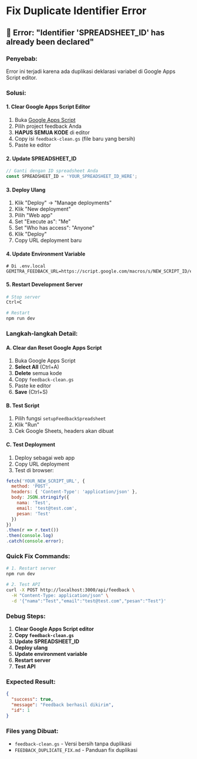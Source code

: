 # Fix Duplicate Identifier Error

## 🚨 Error: "Identifier 'SPREADSHEET_ID' has already been declared"

### Penyebab:
Error ini terjadi karena ada duplikasi deklarasi variabel di Google Apps Script editor.

### Solusi:

#### 1. Clear Google Apps Script Editor
1. Buka [Google Apps Script](https://script.google.com)
2. Pilih project feedback Anda
3. **HAPUS SEMUA KODE** di editor
4. Copy isi `feedback-clean.gs` (file baru yang bersih)
5. Paste ke editor

#### 2. Update SPREADSHEET_ID
```javascript
// Ganti dengan ID spreadsheet Anda
const SPREADSHEET_ID = 'YOUR_SPREADSHEET_ID_HERE';
```

#### 3. Deploy Ulang
1. Klik "Deploy" → "Manage deployments"
2. Klik "New deployment"
3. Pilih "Web app"
4. Set "Execute as": "Me"
5. Set "Who has access": "Anyone"
6. Klik "Deploy"
7. Copy URL deployment baru

#### 4. Update Environment Variable
```env
# Di .env.local
GEMITRA_FEEDBACK_URL=https://script.google.com/macros/s/NEW_SCRIPT_ID/exec
```

#### 5. Restart Development Server
```bash
# Stop server
Ctrl+C

# Restart
npm run dev
```

### Langkah-langkah Detail:

#### A. Clear dan Reset Google Apps Script
1. Buka Google Apps Script
2. **Select All** (Ctrl+A)
3. **Delete** semua kode
4. Copy `feedback-clean.gs`
5. Paste ke editor
6. **Save** (Ctrl+S)

#### B. Test Script
1. Pilih fungsi `setupFeedbackSpreadsheet`
2. Klik "Run"
3. Cek Google Sheets, headers akan dibuat

#### C. Test Deployment
1. Deploy sebagai web app
2. Copy URL deployment
3. Test di browser:
```javascript
fetch('YOUR_NEW_SCRIPT_URL', {
  method: 'POST',
  headers: { 'Content-Type': 'application/json' },
  body: JSON.stringify({
    nama: 'Test',
    email: 'test@test.com',
    pesan: 'Test'
  })
})
.then(r => r.text())
.then(console.log)
.catch(console.error);
```

### Quick Fix Commands:

```bash
# 1. Restart server
npm run dev

# 2. Test API
curl -X POST http://localhost:3000/api/feedback \
  -H "Content-Type: application/json" \
  -d '{"nama":"Test","email":"test@test.com","pesan":"Test"}'
```

### Debug Steps:

1. **Clear Google Apps Script editor**
2. **Copy `feedback-clean.gs`**
3. **Update SPREADSHEET_ID**
4. **Deploy ulang**
5. **Update environment variable**
6. **Restart server**
7. **Test API**

### Expected Result:

```json
{
  "success": true,
  "message": "Feedback berhasil dikirim",
  "id": 1
}
```

### Files yang Dibuat:
- `feedback-clean.gs` - Versi bersih tanpa duplikasi
- `FEEDBACK_DUPLICATE_FIX.md` - Panduan fix duplikasi 